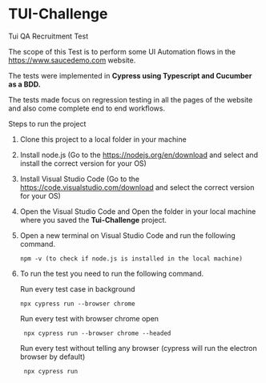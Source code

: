 # TUI-Challenge
 Tui QA Recruitment Test

The scope of this Test is to perform some UI Automation flows in the https://www.saucedemo.com website.

The tests were implemented in **Cypress using Typescript and Cucumber as a BDD.**

The tests made focus on regression testing in all the pages of the website and also come complete end to end workflows.

Steps to run the project
  
  1) Clone this project to a local folder in your machine
  2) Install node.js (Go to the https://nodejs.org/en/download and select and install the correct version for your OS)
  3) Install Visual Studio Code (Go to the https://code.visualstudio.com/download and select the correct version for your OS)
  4) Open the Visual Studio Code and Open the folder in your local machine where you saved the **Tui-Challenge** project.
  5) Open a new terminal on Visual Studio Code and run the following command.

     
         npm -v (to check if node.js is installed in the local machine)
  
  
  7) To run the test you need to run the following command.

      Run every test case in background

         npx cypress run --browser chrome

     Run every test with browser chrome open
     
          npx cypress run --browser chrome --headed

     Run every test without telling any browser (cypress will run the electron browser by default)

          npx cypress run
 

  
